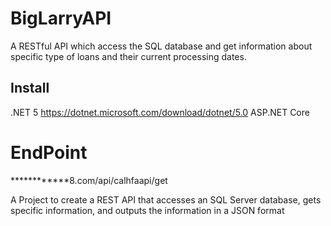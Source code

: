 # BigLarryAPI
A RESTful API which access the SQL database and get information about specific type of loans and their current processing dates.

## Install
.NET 5 https://dotnet.microsoft.com/download/dotnet/5.0
ASP.NET Core

# EndPoint 
************8.com/api/calhfaapi/get





A Project to create a REST API that accesses an SQL Server database, gets specific information, and outputs the information in a JSON format

